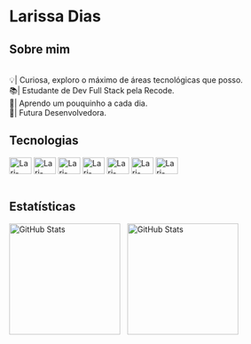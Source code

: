 # Larissa Dias
<h2 align "justified">Sobre mim</h2>
<p><br>💡| Curiosa, exploro o máximo de áreas tecnológicas que posso.<br>📚| Estudante de Dev Full Stack pela Recode.<br>🌱| Aprendo um pouquinho a cada dia.<br>📌| Futura Desenvolvedora.
</div>
<div>
  <h2 align = "justified">Tecnologias</h2>
<p align="center">
<div style="display: inline_block">
    <img align="center" alt="Lari-HTML" height="30" width="40" src="https://cdn.jsdelivr.net/gh/devicons/devicon@latest/icons/html5/html5-original.svg" />
    <img align="center" alt="Lari-CSS" height="30" width="40" src="https://cdn.jsdelivr.net/gh/devicons/devicon@latest/icons/css3/css3-original.svg" />
    <img align="center" alt="Lari-HTML" height="30" width="40" src="https://cdn.jsdelivr.net/gh/devicons/devicon@latest/icons/javascript/javascript-original.svg" />
    <img align="center" alt="Lari-HTML" height="30" width="40" src="https://cdn.jsdelivr.net/gh/devicons/devicon@latest/icons/react/react-original.svg" />
    <img align="center" alt="Lari-HTML" height="30" width="40" src="https://cdn.jsdelivr.net/gh/devicons/devicon@latest/icons/python/python-original.svg" />
    <img align="center" alt="Lari-HTML" height="30" width="40" src="https://cdn.jsdelivr.net/gh/devicons/devicon@latest/icons/mysql/mysql-original.svg" />
     <img align="center" alt="Lari-HTML" height="30" width="40" src="https://cdn.jsdelivr.net/gh/devicons/devicon@latest/icons/git/git-original.svg" />
</div><br>
</p>
</div>
<div>
  <h2 align = "justified">Estatísticas</h2>
<p>
  <img 
    align="left" 
    alt="GitHub Stats" 
    height="200" 
    style="padding-right: 10px;" 
    src="https://github-readme-stats.vercel.app/api?username=lari-dias&show_icons=true&theme=tokyonight&include_all_commits=true&locale=pt-br" 
  />

<img 
      align="left" 
      alt="GitHub Stats" 
      height="200" 
      src="https://github-readme-stats.vercel.app/api/top-langs/?username=lari-dias&theme=tokyonight&layout=compact&custom_title=Tecnologias&langs_count=7" 
  />

</p>
